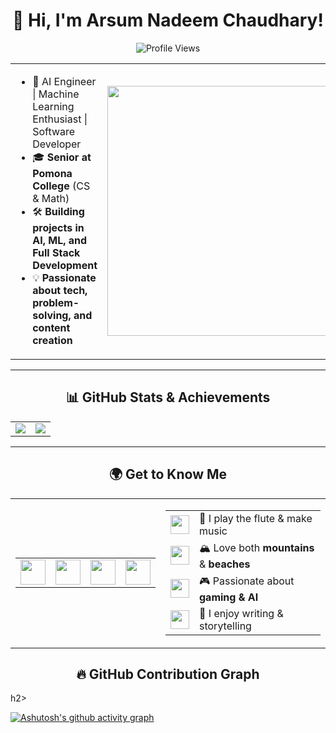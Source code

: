 <h1 align="center">👋 Hi, I'm Arsum Nadeem Chaudhary! </h1>

<p align="center">
  <img src="https://komarev.com/ghpvc/?username=AvidThinkerArsum&color=blue" alt="Profile Views" />
</p>


<div align="center">
  <table>
    <tr>
      <td>
        <ul>
          <li>🚀 AI Engineer | Machine Learning Enthusiast | Software Developer</li>
          <li>🎓 <b>Senior at Pomona College</b> (CS & Math)</li>
          <li>🛠 <b>Building projects in AI, ML, and Full Stack Development</b></li>
          <li>💡 <b>Passionate about tech, problem-solving, and content creation</b></li>
        </ul>
      </td>
      <td>
        <img src="https://user-images.githubusercontent.com/55389276/140866485-8fb1c876-9a8f-4d6a-98dc-08c4981eaf70.gif" width="400px"/>
      </td>
    </tr>
  </table>
</div>


---

<h2 align="center">📊 GitHub Stats & Achievements</h2>



<table>
  <tr>
    <td>
      <img src="https://github-readme-stats.vercel.app/api?username=AvidThinkerArsum&show_icons=true&theme=dark" />
    </td>
    <td>
      <img src="https://github-readme-stats.vercel.app/api/top-langs/?username=AvidThinkerArsum&layout=compact&theme=dark" />
    </td>
  </tr>
</table>

---

<h2 align="center">🌍 Get to Know Me</h2>

<div align="center">
  <table>
    <tr>
      <td align="center" width="30%">
        <table>
          <tr>
            <td>
              <a href="https://linkedin.com/in/arsum">
                <img src="https://cdn-icons-png.flaticon.com/128/174/174857.png" width="40px"/>
              </a>
            </td>
            <td>
              <a href="https://twitter.com/arsum_nc">
                <img src="https://cdn-icons-png.flaticon.com/128/733/733579.png" width="40px"/>
              </a>
            </td>
            <td>
              <a href="https://arsumnc.com/">
                <img src="https://cdn-icons-png.flaticon.com/128/888/888843.png" width="40px"/>
              </a>
            </td>
            <td>
              <a href="mailto:arsumnadeemch16203@gmail.com">
                <img src="https://cdn-icons-png.flaticon.com/128/732/732200.png" width="40px"/>
              </a>
            </td>
          </tr>
        </table>
      </td>
      <td align="left" width="70%">
        <table>
          <tr>
            <td><img src="https://cdn-icons-png.flaticon.com/128/2921/2921822.png" width="30px"/></td>
            <td>🎵 I play the flute & make music</td>
          </tr>
          <tr>
            <td><img src="https://cdn-icons-png.flaticon.com/128/8096/8096714.png" width="30px"/></td>
            <td>🏔 Love both <b>mountains</b> & <b>beaches</b></td>
          </tr>
          <tr>
            <td><img src="https://cdn-icons-png.flaticon.com/128/869/869869.png" width="30px"/></td>
            <td>🎮 Passionate about <b>gaming & AI</b></td>
          </tr>
          <tr>
            <td><img src="https://cdn-icons-png.flaticon.com/128/3207/3207130.png" width="30px"/></td>
            <td>📝 I enjoy writing & storytelling</td>
          </tr>
        </table>
      </td>
    </tr>
  </table>
</div>





<h2 align="center"> 🔥 GitHub Contribution Graph  </h2>h2>
  
[![Ashutosh's github activity graph](https://github-readme-activity-graph.vercel.app/graph?username=AvidThinkerArsum&theme=react-dark)](https://github.com/ashutosh00710/github-readme-activity-graph)
